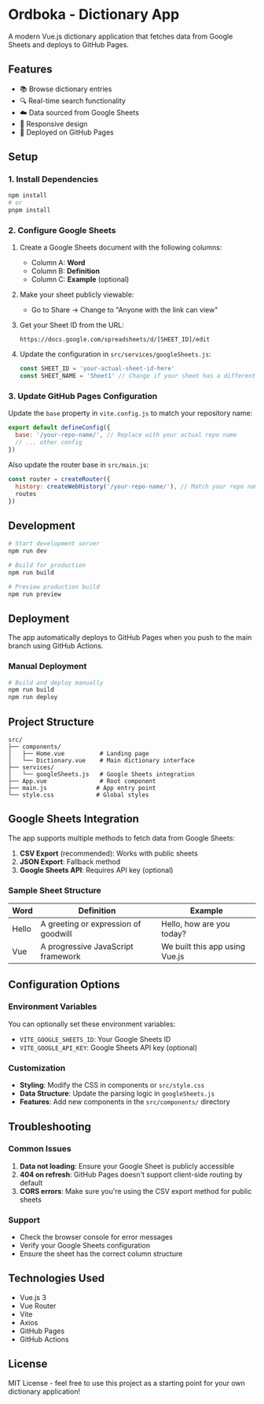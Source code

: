 # Ordboka - Dictionary App

A modern Vue.js dictionary application that fetches data from Google Sheets and deploys to GitHub Pages.

## Features

- 📚 Browse dictionary entries
- 🔍 Real-time search functionality
- ☁️ Data sourced from Google Sheets
- 📱 Responsive design
- 🚀 Deployed on GitHub Pages

## Setup

### 1. Install Dependencies

```bash
npm install
# or
pnpm install
```

### 2. Configure Google Sheets

1. Create a Google Sheets document with the following columns:
   - Column A: **Word**
   - Column B: **Definition**
   - Column C: **Example** (optional)

2. Make your sheet publicly viewable:
   - Go to Share → Change to "Anyone with the link can view"

3. Get your Sheet ID from the URL:

   ```text
   https://docs.google.com/spreadsheets/d/[SHEET_ID]/edit
   ```

4. Update the configuration in `src/services/googleSheets.js`:

   ```javascript
   const SHEET_ID = 'your-actual-sheet-id-here'
   const SHEET_NAME = 'Sheet1' // Change if your sheet has a different name
   ```

### 3. Update GitHub Pages Configuration

Update the `base` property in `vite.config.js` to match your repository name:

```javascript
export default defineConfig({
  base: '/your-repo-name/', // Replace with your actual repo name
  // ... other config
})
```

Also update the router base in `src/main.js`:

```javascript
const router = createRouter({
  history: createWebHistory('/your-repo-name/'), // Match your repo name
  routes
})
```

## Development

```bash
# Start development server
npm run dev

# Build for production
npm run build

# Preview production build
npm run preview
```

## Deployment

The app automatically deploys to GitHub Pages when you push to the main branch using GitHub Actions.

### Manual Deployment

```bash
# Build and deploy manually
npm run build
npm run deploy
```

## Project Structure

```text
src/
├── components/
│   ├── Home.vue          # Landing page
│   └── Dictionary.vue    # Main dictionary interface
├── services/
│   └── googleSheets.js   # Google Sheets integration
├── App.vue               # Root component
├── main.js              # App entry point
└── style.css            # Global styles
```

## Google Sheets Integration

The app supports multiple methods to fetch data from Google Sheets:

1. **CSV Export** (recommended): Works with public sheets
2. **JSON Export**: Fallback method
3. **Google Sheets API**: Requires API key (optional)

### Sample Sheet Structure

| Word | Definition | Example |
|------|------------|---------|
| Hello | A greeting or expression of goodwill | Hello, how are you today? |
| Vue | A progressive JavaScript framework | We built this app using Vue.js |

## Configuration Options

### Environment Variables

You can optionally set these environment variables:

- `VITE_GOOGLE_SHEETS_ID`: Your Google Sheets ID
- `VITE_GOOGLE_API_KEY`: Google Sheets API key (optional)

### Customization

- **Styling**: Modify the CSS in components or `src/style.css`
- **Data Structure**: Update the parsing logic in `googleSheets.js`
- **Features**: Add new components in the `src/components/` directory

## Troubleshooting

### Common Issues

1. **Data not loading**: Ensure your Google Sheet is publicly accessible
2. **404 on refresh**: GitHub Pages doesn't support client-side routing by default
3. **CORS errors**: Make sure you're using the CSV export method for public sheets

### Support

- Check the browser console for error messages
- Verify your Google Sheets configuration
- Ensure the sheet has the correct column structure

## Technologies Used

- Vue.js 3
- Vue Router
- Vite
- Axios
- GitHub Pages
- GitHub Actions

## License

MIT License - feel free to use this project as a starting point for your own dictionary application!